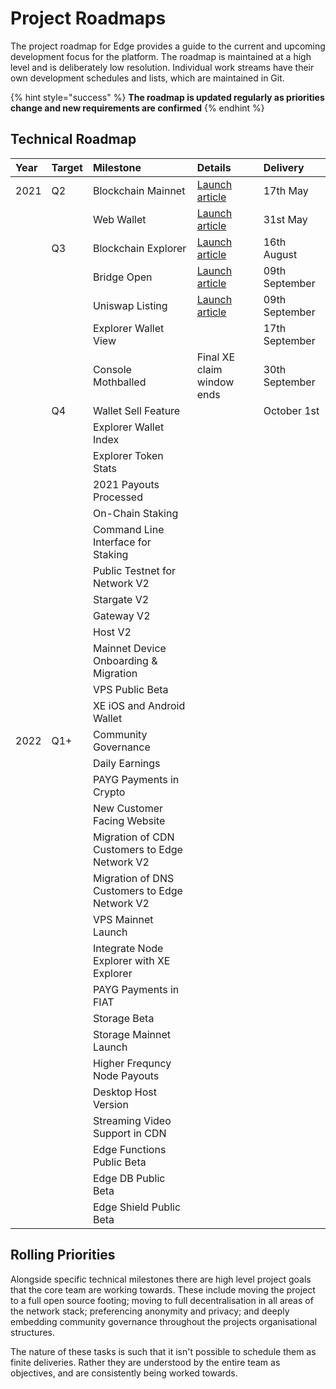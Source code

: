 # Project Roadmaps

The project roadmap for Edge provides a guide to the current and upcoming development focus for the platform. The roadmap is maintained at a high level and is deliberately low resolution. Individual work streams have their own development schedules and lists, which are maintained in Git.

{% hint style="success" %}
**The roadmap is updated regularly as priorities change and new requirements are confirmed**
{% endhint %}

## Technical Roadmap

| Year | Target | Milestone | Details | Delivery |
| :--- | :--- | :--- | :--- | :--- |
| 2021 | Q2 | Blockchain Mainnet | [Launch article](https://edge.network/en/updates/announcements/weekly-update-wc-17th-may-2021/) | 17th May |
|  |  | Web Wallet | [Launch article](https://edge.network/en/updates/announcements/weekly-update-wc-31st-may-2021/) | 31st May |
|  | Q3 | Blockchain Explorer | [Launch article](https://edge.network/en/updates/announcements/weekly-update-wc-16th-august-2021/) | 16th August |
|  |  | Bridge Open | [Launch article](https://edge.network/en/updates/announcements/edge-token-launch/) | 09th September |
|  |  | Uniswap Listing | [Launch article](https://edge.network/en/updates/announcements/edge-token-launch/) | 09th September |
|  |  | Explorer Wallet View |  | 17th September |
|  |  | Console Mothballed | Final XE claim window ends | 30th September |
|  | Q4 | Wallet Sell Feature |  | October 1st |
|  |  | Explorer Wallet Index |  |  |
|  |  | Explorer Token Stats |  |  |
|  |  | 2021 Payouts Processed |  |  |
|  |  | On-Chain Staking |  |  |
|  |  | Command Line Interface for Staking |  |  |
|  |  | Public Testnet for Network V2 |  |  |
|  |  | Stargate V2 |  |  |
|  |  | Gateway V2 |  |  |
|  |  | Host V2 |  |  |
|  |  | Mainnet Device Onboarding & Migration |  |  |
|  |  | VPS Public Beta |  |  |
|  |  | XE iOS and Android Wallet |  |  |
| 2022 | Q1+ | Community Governance |  |  |
|  |  | Daily Earnings |  |  |
|  |  | PAYG Payments in Crypto |  |  |
|  |  | New Customer Facing Website |  |  |
|  |  | Migration of CDN Customers to Edge Network V2 |  |  |
|  |  | Migration of DNS Customers to Edge Network V2 |  |  |
|  |  | VPS Mainnet Launch |  |  |
|  |  | Integrate Node Explorer with XE Explorer |  |  |
|  |  | PAYG Payments in FIAT |  |  |
|  |  | Storage Beta |  |  |
|  |  | Storage Mainnet Launch |  |  |
|  |  | Higher Frequncy Node Payouts |  |  |
|  |  | Desktop Host Version |  |  |
|  |  | Streaming Video Support in CDN |  |  |
|  |  | Edge Functions Public Beta |  |  |
|  |  | Edge DB Public Beta |  |  |
|  |  | Edge Shield Public Beta |  |  |

## Rolling Priorities

Alongside specific technical milestones there are high level project goals that the core team are working towards. These include moving the project to a full open source footing; moving to full decentralisation in all areas of the network stack; preferencing anonymity and privacy; and deeply embedding community governance throughout the projects organisational structures.

The nature of these tasks is such that it isn't possible to schedule them as finite deliveries. Rather they are understood by the entire team as objectives, and are consistently being worked towards.

